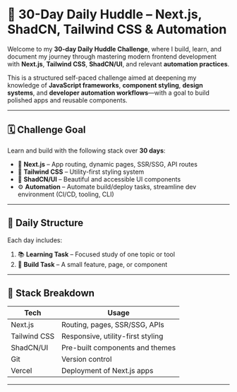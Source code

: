 # 🧠 30-Day Daily Huddle – Next.js, ShadCN, Tailwind CSS & Automation

Welcome to my **30-day Daily Huddle Challenge**, where I build, learn, and document my journey through mastering modern frontend development with **Next.js**, **Tailwind CSS**, **ShadCN/UI**, and relevant **automation practices**.

This is a structured self-paced challenge aimed at deepening my knowledge of **JavaScript frameworks**, **component styling**, **design systems**, and **developer automation workflows**—with a goal to build polished apps and reusable components.

---

## 🗓️ Challenge Goal

Learn and build with the following stack over **30 days**:

- 🔷 **Next.js** – App routing, dynamic pages, SSR/SSG, API routes
- 🎨 **Tailwind CSS** – Utility-first styling system
- 💠 **ShadCN/UI** – Beautiful and accessible UI components
- ⚙️ **Automation** – Automate build/deploy tasks, streamline dev environment (CI/CD, tooling, CLI)

---

## 📅 Daily Structure

Each day includes:

1. 📚 **Learning Task** – Focused study of one topic or tool
2. 🔨 **Build Task** – A small feature, page, or component

---

## 🧩 Stack Breakdown

| Tech        | Usage                                |
|-------------|--------------------------------------|
| Next.js     | Routing, pages, SSR/SSG, APIs        |
| Tailwind CSS| Responsive, utility-first styling    |
| ShadCN/UI   | Pre-built components and themes      |
| Git         | Version control                      |
| Vercel      | Deployment of Next.js apps           |

---

